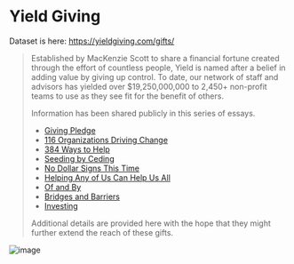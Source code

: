 # Yield Giving

Dataset is here: https://yieldgiving.com/gifts/

> Established by MacKenzie Scott to share a financial fortune created through the effort of countless people, Yield is named after a belief in adding value by giving up control. To date, our network of staff and advisors has yielded over $19,250,000,000 to 2,450+ non-profit teams to use as they see fit for the benefit of others. 
>
> Information has been shared publicly in this series of essays.   
> 
> - [Giving Pledge](https://yieldgiving.com/essays/giving-pledge)
> - [116 Organizations Driving Change](https://yieldgiving.com/essays/116-organizations-driving-change)
> - [384 Ways to Help](https://yieldgiving.com/essays/384-ways-to-help)
> - [Seeding by Ceding](https://yieldgiving.com/essays/seeding-by-ceding)
> - [No Dollar Signs This Time](https://yieldgiving.com/essays/no-dollar-signs-this-time)
> - [Helping Any of Us Can Help Us All](https://yieldgiving.com/essays/helping-any-of-us-can-help-us-all)
> - [Of and By](https://yieldgiving.com/essays/of-and-by)
> - [Bridges and Barriers](https://yieldgiving.com/essays/bridges-and-barriers)
> - [Investing](https://yieldgiving.com/essays/investing)
> 
> Additional details are provided here with the hope that they might further extend the reach of these gifts.

![image](https://github.com/user-attachments/assets/198ffa02-081c-4ad6-b049-dd0ebbfc9ad8)
